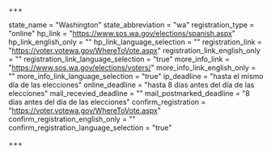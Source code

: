 +++

state_name = "Washington"
state_abbreviation = "wa"
registration_type = "online"
hp_link = "https://www.sos.wa.gov/elections/spanish.aspx"
hp_link_english_only = ""
hp_link_language_selection = ""
registration_link = "https://voter.votewa.gov/WhereToVote.aspx"
registration_link_english_only = ""
registration_link_language_selection = "true"
more_info_link = "https://www.sos.wa.gov/elections/voters/"
more_info_link_english_only = ""
more_info_link_language_selection = "true"
ip_deadline = "hasta el mismo día de las elecciones"
online_deadline = "hasta 8 días antes del día de las elecciones"
mail_recevied_deadline = ""
mail_postmarked_deadline = "8 días antes del día de las elecciones"
confirm_registration = "https://voter.votewa.gov/WhereToVote.aspx"
confirm_registration_english_only = ""
confirm_registration_language_selection = "true"

+++